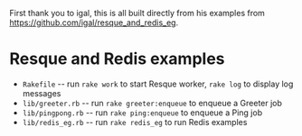 First thank you to igal, this is all built directly from his examples from https://github.com/igal/resque_and_redis_eg.


Resque and Redis examples
=========================

* `Rakefile` -- run `rake work` to start Resque worker, `rake log` to display log messages
* `lib/greeter.rb` -- run `rake greeter:enqueue` to enqueue a Greeter job
* `lib/pingpong.rb` -- run `rake ping:enqueue` to enqueue a Ping job
* `lib/redis_eg.rb` -- run `rake redis_eg` to run Redis examples

